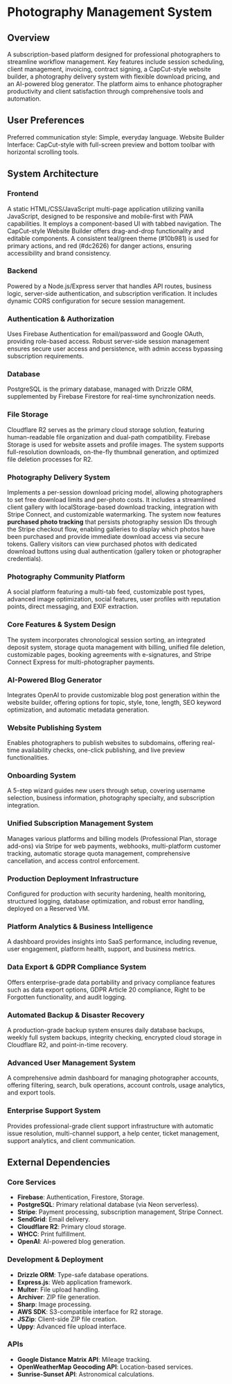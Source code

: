 # Photography Management System

## Overview
A subscription-based platform designed for professional photographers to streamline workflow management. Key features include session scheduling, client management, invoicing, contract signing, a CapCut-style website builder, a photography delivery system with flexible download pricing, and an AI-powered blog generator. The platform aims to enhance photographer productivity and client satisfaction through comprehensive tools and automation.

## User Preferences
Preferred communication style: Simple, everyday language.
Website Builder Interface: CapCut-style with full-screen preview and bottom toolbar with horizontal scrolling tools.

## System Architecture

### Frontend
A static HTML/CSS/JavaScript multi-page application utilizing vanilla JavaScript, designed to be responsive and mobile-first with PWA capabilities. It employs a component-based UI with tabbed navigation. The CapCut-style Website Builder offers drag-and-drop functionality and editable components. A consistent teal/green theme (#10b981) is used for primary actions, and red (#dc2626) for danger actions, ensuring accessibility and brand consistency.

### Backend
Powered by a Node.js/Express server that handles API routes, business logic, server-side authentication, and subscription verification. It includes dynamic CORS configuration for secure session management.

### Authentication & Authorization
Uses Firebase Authentication for email/password and Google OAuth, providing role-based access. Robust server-side session management ensures secure user access and persistence, with admin access bypassing subscription requirements.

### Database
PostgreSQL is the primary database, managed with Drizzle ORM, supplemented by Firebase Firestore for real-time synchronization needs.

### File Storage
Cloudflare R2 serves as the primary cloud storage solution, featuring human-readable file organization and dual-path compatibility. Firebase Storage is used for website assets and profile images. The system supports full-resolution downloads, on-the-fly thumbnail generation, and optimized file deletion processes for R2.

### Photography Delivery System
Implements a per-session download pricing model, allowing photographers to set free download limits and per-photo costs. It includes a streamlined client gallery with localStorage-based download tracking, integration with Stripe Connect, and customizable watermarking. The system now features **purchased photo tracking** that persists photography session IDs through the Stripe checkout flow, enabling galleries to display which photos have been purchased and provide immediate download access via secure tokens. Gallery visitors can view purchased photos with dedicated download buttons using dual authentication (gallery token or photographer credentials).

### Photography Community Platform
A social platform featuring a multi-tab feed, customizable post types, advanced image optimization, social features, user profiles with reputation points, direct messaging, and EXIF extraction.

### Core Features & System Design
The system incorporates chronological session sorting, an integrated deposit system, storage quota management with billing, unified file deletion, customizable pages, booking agreements with e-signatures, and Stripe Connect Express for multi-photographer payments.

### AI-Powered Blog Generator
Integrates OpenAI to provide customizable blog post generation within the website builder, offering options for topic, style, tone, length, SEO keyword optimization, and automatic metadata generation.

### Website Publishing System
Enables photographers to publish websites to subdomains, offering real-time availability checks, one-click publishing, and live preview functionalities.

### Onboarding System
A 5-step wizard guides new users through setup, covering username selection, business information, photography specialty, and subscription integration.

### Unified Subscription Management System
Manages various platforms and billing models (Professional Plan, storage add-ons) via Stripe for web payments, webhooks, multi-platform customer tracking, automatic storage quota management, comprehensive cancellation, and access control enforcement.

### Production Deployment Infrastructure
Configured for production with security hardening, health monitoring, structured logging, database optimization, and robust error handling, deployed on a Reserved VM.

### Platform Analytics & Business Intelligence
A dashboard provides insights into SaaS performance, including revenue, user engagement, platform health, support, and business metrics.

### Data Export & GDPR Compliance System
Offers enterprise-grade data portability and privacy compliance features such as data export options, GDPR Article 20 compliance, Right to be Forgotten functionality, and audit logging.

### Automated Backup & Disaster Recovery
A production-grade backup system ensures daily database backups, weekly full system backups, integrity checking, encrypted cloud storage in Cloudflare R2, and point-in-time recovery.

### Advanced User Management System
A comprehensive admin dashboard for managing photographer accounts, offering filtering, search, bulk operations, account controls, usage analytics, and export tools.

### Enterprise Support System
Provides professional-grade client support infrastructure with automatic issue resolution, multi-channel support, a help center, ticket management, support analytics, and client communication.

## External Dependencies

### Core Services
- **Firebase**: Authentication, Firestore, Storage.
- **PostgreSQL**: Primary relational database (via Neon serverless).
- **Stripe**: Payment processing, subscription management, Stripe Connect.
- **SendGrid**: Email delivery.
- **Cloudflare R2**: Primary cloud storage.
- **WHCC**: Print fulfillment.
- **OpenAI**: AI-powered blog generation.

### Development & Deployment
- **Drizzle ORM**: Type-safe database operations.
- **Express.js**: Web application framework.
- **Multer**: File upload handling.
- **Archiver**: ZIP file generation.
- **Sharp**: Image processing.
- **AWS SDK**: S3-compatible interface for R2 storage.
- **JSZip**: Client-side ZIP file creation.
- **Uppy**: Advanced file upload interface.

### APIs
- **Google Distance Matrix API**: Mileage tracking.
- **OpenWeatherMap Geocoding API**: Location-based services.
- **Sunrise-Sunset API**: Astronomical calculations.
